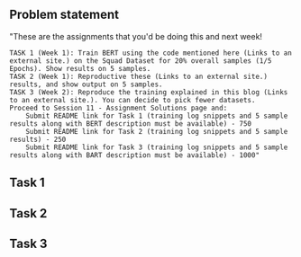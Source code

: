 
## Problem statement

"These are the assignments that you'd be doing this and next week!

    TASK 1 (Week 1): Train BERT using the code mentioned here (Links to an external site.) on the Squad Dataset for 20% overall samples (1/5 Epochs). Show results on 5 samples. 
    TASK 2 (Week 1): Reproductive these (Links to an external site.) results, and show output on 5 samples.
    TASK 3 (Week 2): Reproduce the training explained in this blog (Links to an external site.). You can decide to pick fewer datasets. 
    Proceed to Session 11 - Assignment Solutions page and:
        Submit README link for Task 1 (training log snippets and 5 sample results along with BERT description must be available) - 750
        Submit README link for Task 2 (training log snippets and 5 sample results) - 250
        Submit README link for Task 3 (training log snippets and 5 sample results along with BART description must be available) - 1000"

## Task 1

## Task 2

## Task 3
